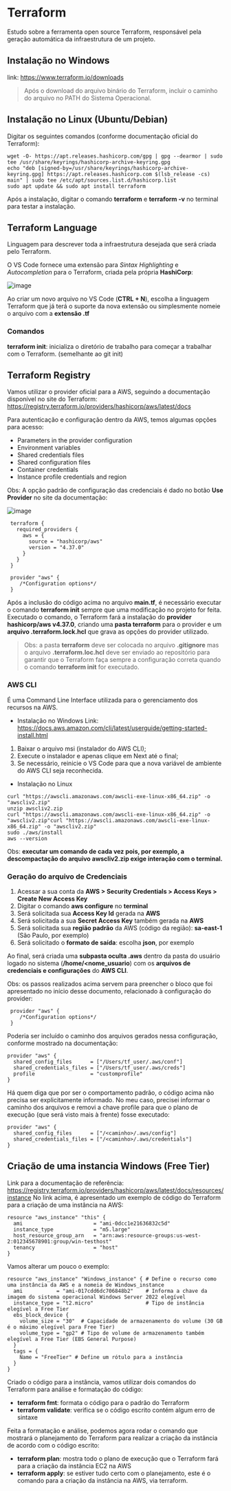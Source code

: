 # Terraform
Estudo sobre a ferramenta open source Terraform, responsável pela geração automática da infraestrutura de um projeto.

## Instalação no Windows
link: https://www.terraform.io/downloads
> Após o download do arquivo binário do Terraform, incluir o caminho do arquivo no PATH do Sistema Operacional.

## Instalação no Linux (Ubuntu/Debian)
Digitar os seguintes comandos (conforme documentação oficial do Terraform):
```
wget -O- https://apt.releases.hashicorp.com/gpg | gpg --dearmor | sudo tee /usr/share/keyrings/hashicorp-archive-keyring.gpg
echo "deb [signed-by=/usr/share/keyrings/hashicorp-archive-keyring.gpg] https://apt.releases.hashicorp.com $(lsb_release -cs) main" | sudo tee /etc/apt/sources.list.d/hashicorp.list
sudo apt update && sudo apt install terraform
```

Após a instalação, digitar o comando **terraform** e **terraform -v** no terminal para testar a instalação.

## Terraform Language
Linguagem para descrever toda a infraestrutura desejada que será criada pelo Terraform.

O VS Code fornece uma extensão para *Sintax Highlighting* e *Autocompletion* para o Terraform, criada pela própria **HashiCorp**:

![image](https://user-images.githubusercontent.com/39681960/199621178-a033f8fb-653b-4176-94f9-e010bf0dbc17.png)

Ao criar um novo arquivo no VS Code (**CTRL + N**), escolha a linguagem Terraform que já terá o suporte da nova extensão ou simplesmente nomeie o arquivo com a **extensão .tf**

### Comandos
**terraform init**: inicializa o diretório de trabalho para começar a trabalhar com o Terraform. (semelhante ao git init)

## Terraform Registry
Vamos utilizar o provider oficial para a AWS, seguindo a documentação disponível no site do Terraform:
https://registry.terraform.io/providers/hashicorp/aws/latest/docs

Para autenticação e configuração dentro da AWS, temos algumas opções para acesso:
- Parameters in the provider configuration
- Environment variables
- Shared credentials files
- Shared configuration files
- Container credentials
- Instance profile credentials and region

Obs: A opção padrão de configuração das credenciais é dado no botão **Use Provider** no site da documentação:

![image](https://user-images.githubusercontent.com/39681960/199625167-5593c499-ece7-4135-916c-2567609cf00e.png)

```
 terraform { 
   required_providers { 
     aws = { 
       source = "hashicorp/aws" 
       version = "4.37.0" 
     } 
   } 
 } 
```
```
 provider "aws" { 
    /*Configuration options*/ 
 } 
```

Após a inclusão do código acima no arquivo **main.tf**, é necessário executar o comando **terraform init** sempre que uma modificação no projeto for feita. Executado o comando, o Terraform fará a instalação do **provider hashicorp/aws v4.37.0**, criando uma **pasta terraform** para o provider e um **arquivo .terraform.lock.hcl** que grava as opções do provider utilizado. 
> Obs: a pasta **terraform** deve ser colocada no arquivo **.gitignore** mas o arquivo **.terraform.loc.hcl** deve ser enviado ao repositório para garantir que o Terraform faça sempre a configuração correta quando o comando **terraform init** for executado.

###  AWS CLI 
É uma Command Line Interface utilizada para o gerenciamento dos recursos na AWS.

- Instalação no Windows
Link: https://docs.aws.amazon.com/cli/latest/userguide/getting-started-install.html
1. Baixar o arquivo msi (instalador do AWS CLI);
2. Execute o instalador e apenas clique em Next até o final;
3. Se necessário, reinicie o VS Code para que a nova variável de ambiente do AWS CLI seja reconhecida.

- Instalação no Linux
```
curl "https://awscli.amazonaws.com/awscli-exe-linux-x86_64.zip" -o "awscliv2.zip"
unzip awscliv2.zip
curl "https://awscli.amazonaws.com/awscli-exe-linux-x86_64.zip" -o "awscliv2.zip"curl "https://awscli.amazonaws.com/awscli-exe-linux-x86_64.zip" -o "awscliv2.zip"
sudo ./aws/install
aws --version
```

Obs: **executar um comando de cada vez pois, por exemplo, a descompactação do arquivo awscliv2.zip exige interação com o terminal.**

### Geração do arquivo de Credenciais
1. Acessar a sua conta da **AWS > Security Credentials > Access Keys > Create New Access Key**
2. Digitar o comando **aws configure** no **terminal**
3. Será solicitada sua **Access Key Id** gerada na **AWS**
4. Será solicitada a sua **Secret Access Key** também gerada na **AWS**
5. Será solicitada sua **região padrão** da AWS (código da região): **sa-east-1** (São Paulo, por exemplo)
6. Será solicitado o **formato de saída**: escolha **json**, por exemplo

Ao final, será criada uma **subpasta oculta .aws** dentro da pasta do usuário logado no sistema (**/home/<nome_usuario**) com os **arquivos de credenciais e configurações** do **AWS CLI**.

Obs: os passos realizados acima servem para preencher o bloco que foi apresentado no início desse documento, relacionado à configuração do provider:
```
 provider "aws" { 
    /*Configuration options*/ 
 } 
```
Poderia ser incluído o caminho dos arquivos gerados nessa configuração, conforme mostrado na documentação:
```
provider "aws" {
  shared_config_files      = ["/Users/tf_user/.aws/conf"]
  shared_credentials_files = ["/Users/tf_user/.aws/creds"]
  profile                  = "customprofile"
}
```
Há quem diga que por ser o comportamento padrão, o código acima não precisa ser explicitamente informado. No meu caso, precisei informar o caminho dos arquivos e removi a chave profile para que o plano de execução (que será visto mais à frente) fosse executado:
```
provider "aws" {
  shared_config_files      = ["/<caminho>/.aws/config"]
  shared_credentials_files = ["/<caminho>/.aws/credentials"]
}
```

## Criação de uma instancia Windows (Free Tier)
Link para a documentação de referência: https://registry.terraform.io/providers/hashicorp/aws/latest/docs/resources/instance
No link acima, é apresentado um exemplo de código do Terraform para a criação de uma instância na AWS:
```
resource "aws_instance" "this" {
  ami                       = "ami-0dcc1e21636832c5d"
  instance_type             = "m5.large"
  host_resource_group_arn   = "arn:aws:resource-groups:us-west-2:012345678901:group/win-testhost"
  tenancy                   = "host"
}
```
Vamos alterar um pouco o exemplo:
```
resource "aws_instance" "Windows_instance" { # Define o recurso como uma instância da AWS e a nomeia de Windows_instance
  ami           = "ami-017cdd6dc706848b2"    # Informa a chave da imagem do sistema operacional Windows Server 2022 elegível
  instance_type = "t2.micro"                 # Tipo de instância elegível a Free Tier
  ebs_block_device {
    volume_size = "30"  # Capacidade de armazenamento do volume (30 GB é o máximo elegível para Free Tier)
    volume_type = "gp2" # Tipo de volume de armazenamento também elegível a Free Tier (EBS General Purpose)    
  }
  tags = {
    Name = "FreeTier" # Define um rótulo para a instância
  }
}
```

Criado o código para a instância, vamos utilizar dois comandos do Terraform para análise e formatação do código:
- **terraform fmt**: formata o código para o padrão do Terraform
- **terraform validate**: verifica se o código escrito contém algum erro de sintaxe

Feita a formatação e análise, podemos agora rodar o comando que mostrará o planejamento do Terraform para realizar a criação da instância de acordo com o código escrito:
- **terraform plan**: mostra todo o plano de execução que o Terraform fará para a criação da instância EC2 na AWS
- **terraform apply**: se estiver tudo certo com o planejamento, este é o comando para a criação da instância na AWS, via terraform.









